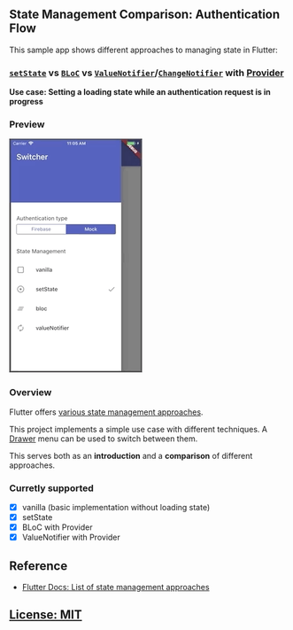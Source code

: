 ## State Management Comparison: Authentication Flow

This sample app shows different approaches to managing state in Flutter:

### [`setState`](https://flutter.dev/docs/development/data-and-backend/state-mgmt/options#setstate) vs [`BLoC`](https://flutter.dev/docs/development/data-and-backend/state-mgmt/options#bloc--rx) vs [`ValueNotifier`](https://api.flutter.dev/flutter/foundation/ValueNotifier-class.html)/[`ChangeNotifier`](https://api.flutter.dev/flutter/foundation/ChangeNotifier-class.html) with [Provider](https://pub.dev/packages/provider)

**Use case: Setting a loading state while an authentication request is in progress**

### Preview

![](media/preview.gif)

### Overview

Flutter offers [various state management approaches](https://flutter.dev/docs/development/data-and-backend/state-mgmt/options#bloc--rx).

This project implements a simple use case with different techniques. A [Drawer](https://api.flutter.dev/flutter/material/Drawer-class.html) menu can be used to switch between them.

This serves both as an **introduction** and a **comparison** of different approaches.

### Curretly supported

- [x] vanilla (basic implementation without loading state)
- [x] setState
- [x] BLoC with Provider
- [x] ValueNotifier with Provider

<!--
### YouTube video walk-through

[![Flutter State Management: setState, BLoC, ValueNotifier, ChangeNotifier + Provider](media/firebase-auth-banner-youtube.png)](https://youtu.be/TODO)
-->

## Reference

- [Flutter Docs: List of state management approaches](https://flutter.dev/docs/development/data-and-backend/state-mgmt/options)

## [License: MIT](LICENSE.md)
